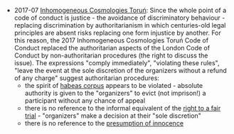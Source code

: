  * 2017-07 [Inhomogeneous Cosmologies Toruń](https://cosmo.torun.pl/cosmotorun17_coc.html): Since the whole point of a code of conduct is justice - the avoidance of discriminatory behaviour - replacing discrimination by authoritarianism in which centuries-old legal principles are absent risks replacing one form injustice by another. For this reason, the 2017 Inhomogeneous Cosmologies Toruń Code of Conduct replaced the authoritarian aspects of the London Code of Conduct by non-authoritarian procedures (the right to discuss the issue). The expressions "comply immediately", "violating these rules", "leave the event at the sole discretion of the organizers without a refund of any charge" suggest authoritarian procedures:
   * the spirit of [habeas corpus](https://en.wikipedia.org/wiki/Habeas_corpus) appears to be violated - absolute authority is given to the "organizers" to evict (not imprison!) a participant without any chance of appeal
   * there is no reference to the informal equivalent of the [right to a fair trial](https://en.wikipedia.org/wiki/Right_to_a_fair_trial) - "organizers" make a decision at their "sole discretion"
   * there is no reference to the [presumption of innocence](https://en.wikipedia.org/wiki/Presumption_of_innocence)
 
